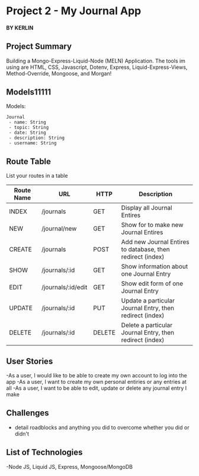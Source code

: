 # Project 2 - My Journal App
#### BY KERLIN

## Project Summary

Building a Mongo-Express-Liquid-Node (MELN) Application. The tools im using are HTML, CSS, Javascript, Dotenv, Express, Liquid-Express-Views, Method-Override, Mongoose, and Morgan!

## Models11111

Models:
```
Journal
 - name: String
 - topic: String
 - date: String
 - description: String
 - username: String
```

## Route Table

List your routes in a table

| Route Name | URL | HTTP | Description |
|-----------|------|-------|-------------|
| INDEX | /journals | GET | Display all Journal Entires
| NEW | /journal/new | GET | Show for to make new Journal Entires
| CREATE | /journals | POST | Add new Journal Entires to database, then redirect (index)
| SHOW | /journals/:id | GET | Show information about one Journal Entry
| EDIT | /journals/:id/edit | GET | Show edit form of one Journal Entry
| UPDATE | /journals/:id | PUT | Update a particular Journal Entry, then redirect (index)
| DELETE | /journals/:id | DELETE | Delete a particular Journal Entry, then redirect (index)

## User Stories
-As a user, I would like to be able to create my own account to log into the app
-As a user, I want to create my own personal entiries or any entries at all
-As a user, I want to be able to edit, update or delete any journal entry I make

## Challenges

- detail roadblocks and anything you did to overcome whether you did or didn't

## List of Technologies

-Node JS, Liquid JS, Express, Mongoose/MongoDB
